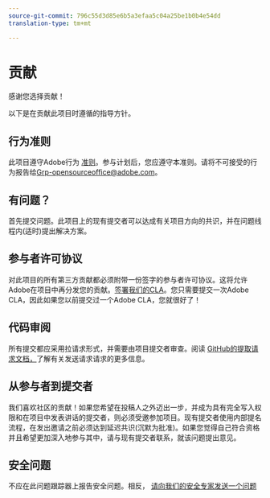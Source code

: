 ```yaml
---
source-git-commit: 796c55d3d85e6b5a3efaa5c04a25be1b0b4e54dd
translation-type: tm+mt

---
```

# 贡献

感谢您选择贡献！

以下是在贡献此项目时遵循的指导方针。

## 行为准则

此项目遵守Adobe行为 [准则](code-of-conduct.md)。参与计划后，您应遵守本准则。请将不可接受的行为报告给[Grp-opensourceoffice@adobe.com](mailto:Grp-opensourceoffice@adobe.com)。

## 有问题？

首先提交问题。此项目上的现有提交者可以达成有关项目方向的共识，并在问题线程内(适时)提出解决方案。

## 参与者许可协议

对此项目的所有第三方贡献都必须附带一份签字的参与者许可协议。这将允许Adobe在项目中再分发您的贡献。[签署我们的CLA](http://opensource.adobe.com/cla.html)。您只需要提交一次Adobe
CLA，因此如果您以前提交过一个Adobe CLA，您就很好了！

## 代码审阅

所有提交都应采用拉请求形式，并需要由项目提交者审查。阅读 [GitHub的提取请求文档，](https://help.github.com/articles/about-pull-requests/)了解有关发送请求请求的更多信息。

<!--
Lastly, please follow the [pull request template](PULL_REQUEST_TEMPLATE.md) when
submitting a pull request!
-->

## 从参与者到提交者

我们喜欢社区的贡献！如果您希望在投稿人之外迈出一步，并成为具有完全写入权限和在项目中发表讲话的提交者，则必须受邀参加项目。现有提交者使用内部提名流程，在发出邀请之前必须达到延迟共识(沉默为批准)。如果您觉得自己符合资格并且希望更加深入地参与其中，请与现有提交者联系，就该问题提出意见。

## 安全问题

不应在此问题跟踪器上报告安全问题。相反， [请向我们的安全专家发送一个问题](https://helpx.adobe.com/security/alertus.html)
